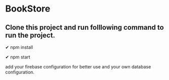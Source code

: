 # BookStore

## Clone this project and run folllowing command to run the project.
✔ npm install

✔ npm start

add your firebase configuration for better use and your own database configuration.
